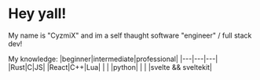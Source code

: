 # Hey yall!
My name is "CyzmiX" and im a self thaught software "engineer" / full stack dev!

My knowledge:
|beginner|intermediate|professional|
|---|---|---|
|Rust|C|JS| 
|React|C++|Lua|
|     |     |python|
|     |    |svelte && sveltekit|
